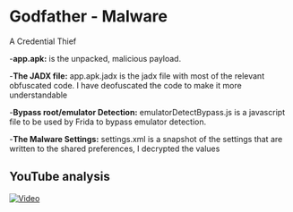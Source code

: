 # Godfather - Malware

A Credential Thief

-**app.apk:** is the unpacked, malicious payload.

-**The JADX file:** app.apk.jadx is the jadx file with most of the relevant obfuscated code. I have deofuscated the code to make it more understandable

-**Bypass root/emulator Detection:** emulatorDetectBypass.js is a javascript file to be used by Frida to bypass emulator detection.

-**The Malware Settings:** settings.xml is a snapshot of the settings that are written to the shared preferences, I decrypted the values


## YouTube analysis
[![Video](https://img.youtube.com/vi/U-_Ee2ZWe3Y/0.jpg)](https://www.youtube.com/watch?v=U-_Ee2ZWe3Y)

